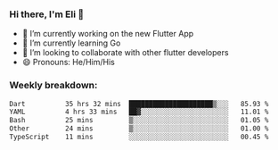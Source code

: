 ### Hi there, I'm Eli 👋
- 🔭 I’m currently working on the new Flutter App
- 🌱 I’m currently learning Go
- 🦄 I’m looking to collaborate with other flutter developers
- 😄 Pronouns: He/Him/His

### Weekly breakdown:
<!--START_SECTION:waka-->

```txt
Dart          35 hrs 32 mins  █████████████████████▒░░░   85.93 %
YAML          4 hrs 33 mins   ██▓░░░░░░░░░░░░░░░░░░░░░░   11.01 %
Bash          25 mins         ▒░░░░░░░░░░░░░░░░░░░░░░░░   01.05 %
Other         24 mins         ▒░░░░░░░░░░░░░░░░░░░░░░░░   01.00 %
TypeScript    11 mins         ░░░░░░░░░░░░░░░░░░░░░░░░░   00.45 %
```

<!--END_SECTION:waka-->
